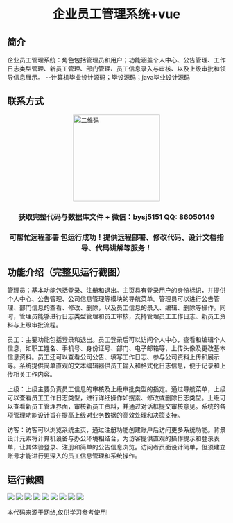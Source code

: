 <p><h1 align="center">企业员工管理系统+vue</h1></p>

## 简介
企业员工管理系统：角色包括管理员和用户；功能涵盖个人中心、公告管理、工作日志类型管理、新员工管理、部门管理、员工信息录入与审核、以及上级审批和领导信息展示。    --计算机毕业设计源码；毕设源码；java毕业设计源码


## 联系方式
<img src="https://bs-1329754181.cos.ap-shanghai.myqcloud.com/wx.jpg" alt="二维码" style="display: block; margin: 0 auto;" width="200px">
<p><h3 align="center">获取完整代码与数据库文件 + 微信：bysj5151 QQ: 86050149</h3></p>
<p><h3 align="center">可帮忙远程部署 包运行成功！提供远程部署、修改代码、设计文档指导、代码讲解等服务！</h3></p>

## 功能介绍（完整见运行截图）
管理员：基本功能包括登录、注册和退出。主页具有登录用户的身份标识，并提供个人中心、公告管理、公司信息管理等模块的导航菜单。管理员可以进行公告管理、部门信息的查看、修改、删除，以及员工信息的录入、编辑、删除等操作。同时，管理员能够进行日志类型管理和员工审核，支持管理员工工作日志、新员工资料与上级审批流程。

员工：主要功能包括登录和退出。员工登录后可以访问个人中心，查看和编辑个人信息，如职工姓名、手机号、身份证号、部门、电子邮箱等，上传头像及更改基本信息资料。员工还可以查看公司公告、填写工作日志、参与公司资料上传和展示等。系统提供简单直观的文本编辑器供员工输入和格式化日志信息，便于记录和上传相关工作内容。

上级：上级主要负责员工信息的审核及上级审批类型的指定。通过导航菜单，上级可以查看员工工作日志类型，进行详细操作如搜索、修改或删除日志类型。上级可以查看新员工管理界面，审核新员工资料，并通过对话框提交审核意见。系统的各项管理功能设计旨在提高上级对业务数据的高效处理和决策支持。

访客：访客可以浏览系统主页，通过注册功能创建账户后访问更多系统功能。背景设计元素将计算机设备与办公环境相结合，为访客提供直观的操作提示和登录表单，让其体验登录、注册和简单的公告信息浏览。访问者页面设计简单，但须建立账号才能进行更深入的员工信息管理和系统操作。


## 运行截图
![](https://bs-1329754181.cos.ap-shanghai.myqcloud.com/ssm/EmployeeManagementSystem/img/001.jpg)
![](https://bs-1329754181.cos.ap-shanghai.myqcloud.com/ssm/EmployeeManagementSystem/img/002.jpg)
![](https://bs-1329754181.cos.ap-shanghai.myqcloud.com/ssm/EmployeeManagementSystem/img/003.jpg)
![](https://bs-1329754181.cos.ap-shanghai.myqcloud.com/ssm/EmployeeManagementSystem/img/004.jpg)
![](https://bs-1329754181.cos.ap-shanghai.myqcloud.com/ssm/EmployeeManagementSystem/img/005.jpg)
![](https://bs-1329754181.cos.ap-shanghai.myqcloud.com/ssm/EmployeeManagementSystem/img/006.jpg)
![](https://bs-1329754181.cos.ap-shanghai.myqcloud.com/ssm/EmployeeManagementSystem/img/007.jpg)
![](https://bs-1329754181.cos.ap-shanghai.myqcloud.com/ssm/EmployeeManagementSystem/img/008.jpg)
![](https://bs-1329754181.cos.ap-shanghai.myqcloud.com/ssm/EmployeeManagementSystem/img/009.jpg)

<p>本代码来源于网络,仅供学习参考使用!</p>
